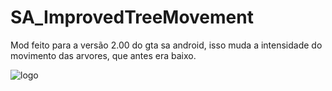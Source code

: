 # SA_ImprovedTreeMovement
Mod feito para a versão 2.00 do gta sa android, isso muda a intensidade do movimento das arvores, que antes era baixo.

![logo](https://github.com/KillerSAA/SA_ImprovedTreeMovement/assets/136983879/db459212-7a06-4d72-8892-522d89298353)
